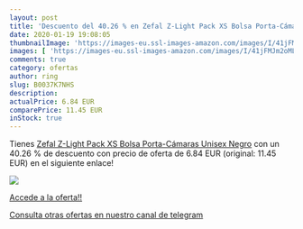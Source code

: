 ```yaml
---
layout: post
title: 'Descuento del 40.26 % en Zefal Z-Light Pack XS Bolsa Porta-Cámara'
date: 2020-01-19 19:08:05
thumbnailImage: 'https://images-eu.ssl-images-amazon.com/images/I/41jFMJm2oML._SL200_.jpg'
images: [ 'https://images-eu.ssl-images-amazon.com/images/I/41jFMJm2oML._SL200_.jpg' ]
comments: true
category: ofertas
author: ring
slug: B0037K7NHS
description:
actualPrice: 6.84 EUR
comparePrice: 11.45 EUR
inStock: true
---
```


Tienes [Zefal Z-Light Pack XS Bolsa Porta-Cámaras  Unisex  Negro](https://www.amazon.com/dp/B0037K7NHS/?tag=redken08-20) con un 40.26 % de descuento con precio de oferta de 6.84 EUR (original: 11.45 EUR) en el siguiente enlace!

[![](https://images-eu.ssl-images-amazon.com/images/I/41jFMJm2oML._SL200_.jpg)](https://www.amazon.com/dp/B0037K7NHS/?tag=redken08-20)

[Accede a la oferta!!](https://www.amazon.com/dp/B0037K7NHS/?tag=redken08-20)

[Consulta otras ofertas en nuestro canal de telegram](https://t.me/s/ofertas25)
